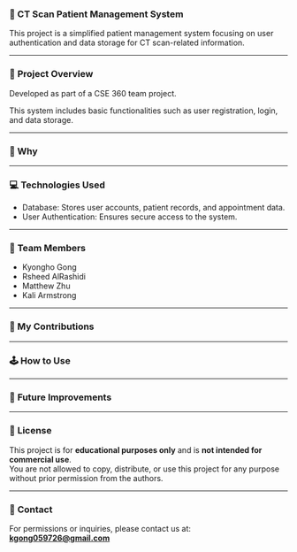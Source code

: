 ### 📑 CT Scan Patient Management System
This project is a simplified patient management system focusing on user authentication and data storage for CT scan-related information.

---

### 📝 **Project Overview**
Developed as part of a CSE 360 team project.

This system includes basic functionalities such as user registration, login, and data storage.

---


### 🧠 Why 
---


### 💻 Technologies Used
- Database: Stores user accounts, patient records, and appointment data.
- User Authentication: Ensures secure access to the system.

---


### 👥 **Team Members**
- Kyongho Gong
- Rsheed AlRashidi
- Matthew Zhu
- Kali Armstrong

---

### 👤 My Contributions


---


### 🕹️ **How to Use**


---


### 🚀 **Future Improvements**


---


### 📜 **License**
This project is for **educational purposes only** and is **not intended for commercial use**.  
You are not allowed to copy, distribute, or use this project for any purpose without prior permission from the authors.  

---


### 📧 **Contact**
For permissions or inquiries, please contact us at:   **kgong059726@gmail.com**


